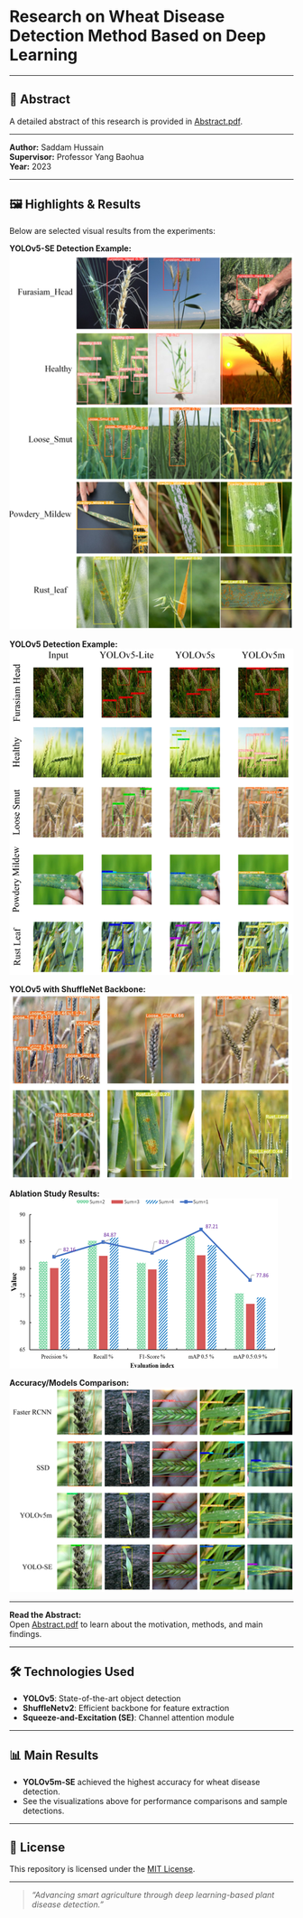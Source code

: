 # Research on Wheat Disease Detection Method Based on Deep Learning

---

## 📄 Abstract

A detailed abstract of this research is provided in [Abstract.pdf](./Abstract.pdf).

---

**Author:** Saddam Hussain  
**Supervisor:** Professor Yang Baohua  
**Year:** 2023

---

## 🖼️ Highlights & Results

Below are selected visual results from the experiments:

**YOLOv5-SE Detection Example:**  
![YOLOv5-SE detection result](./Yolov5SE.png)

**YOLOv5 Detection Example:**  
![YOLOv5 detection result](./YOLOV5.png)

**YOLOv5 with ShuffleNet Backbone:**  
![YOLOv5ShuffleNet detection result](./YOLOV5ShuffleNet.png)

**Ablation Study Results:**  
![Ablation Results](./Ablation.png)

**Accuracy/Models Comparison:**  
![Model Comparison](./SSDFasterRCNNYOLOV5YOLOSE.png)

---

**Read the Abstract:**  
Open [Abstract.pdf](./Abstract.pdf) to learn about the motivation, methods, and main findings.

---

## 🛠️ Technologies Used

- **YOLOv5**: State-of-the-art object detection
- **ShuffleNetv2**: Efficient backbone for feature extraction
- **Squeeze-and-Excitation (SE)**: Channel attention module

---

## 📊 Main Results

- **YOLOv5m-SE** achieved the highest accuracy for wheat disease detection.
- See the visualizations above for performance comparisons and sample detections.

---

## 📃 License

This repository is licensed under the [MIT License](./LICENSE).

---

> _“Advancing smart agriculture through deep learning-based plant disease detection.”_

